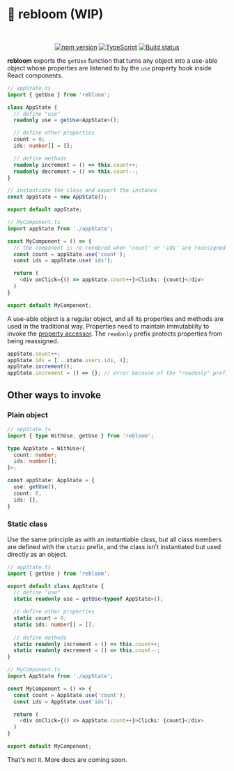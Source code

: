 # 🌼 rebloom (WIP)

<br>
<p align="center">
  <a href="https://badge.fury.io/js/rebloom"><img src="https://badge.fury.io/js/rebloom.svg" alt="npm version" /></a>
  <a href="http://www.typescriptlang.org/"><img src="https://img.shields.io/badge/%3C%2F%3E-TypeScript-%230074c1.svg" alt="TypeScript" /></a>
  <a href="https://github.com/finom/rebloom/actions"><img src="https://github.com/finom/rebloom/actions/workflows/main.yml/badge.svg" alt="Build status" /></a>
</p>

**rebloom** exports the `getUse` function that turns any object into a use-able object whose properties are listened to by the `use` property hook inside React components.

```ts
// appState.ts
import { getUse } from 'rebloom';

class AppState {
  // define "use"
  readonly use = getUse<AppState>();

  // define other properties
  count = 0;
  ids: number[] = [];

  // define methods
  readonly increment = () => this.count++;
  readonly decrement = () => this.count--;
}

// instantiate the class and export the instance
const appState = new AppState();

export default appState;
```

```ts
// MyComponent.ts
import appState from './appState';

const MyComponent = () => {
  // the component is re-rendered when 'count' or 'ids' are reassigned
  const count = appState.use('count');
  const ids = appState.use('ids');

  return (
    <div onClick={() => appState.count++}>Clicks: {count}</div>
  )
}

export default MyComponent;
```

A use-able object is a regular object, and all its properties and methods are used in the traditional way. Properties need to maintain immutability to invoke the [property accessor](https://developer.mozilla.org/en-US/docs/Web/JavaScript/Reference/Global_Objects/Object/defineProperty). The `readonly` prefix protects properties from being reassigned.


```ts
appState.count++;
appState.ids = [...state.users.ids, 4];
appState.increment();
appState.increment = () => {}; // error because of the "readonly" prefix
```

## Other ways to invoke

### Plain object

```ts
// appState.ts
import { type WithUse, getUse } from 'rebloom';

type AppState = WithUse<{
  count: number;
  ids: number[];
}>;

const appState: AppState = {
  use: getUse(),
  count: 0,
  ids: [],
}
```

### Static class

Use the same principle as with an instantiable class, but all class members are defined with the `static` prefix, and the class isn't instantiated but used directly as an object.


```ts
// appState.ts
import { getUse } from 'rebloom';

export default class AppState {
  // define "use"
  static readonly use = getUse<typeof AppState>();

  // define other properties
  static count = 0;
  static ids: number[] = [];
  
  // define methods
  static readonly increment = () => this.count++;
  static readonly decrement = () => this.count--;
}
```

```ts
// MyComponent.ts
import AppState from './appState';

const MyComponent = () => {
  const count = AppState.use('count');
  const ids = AppState.use('ids');

  return (
    <div onClick={() => AppState.count++}>Clicks: {count}</div>
  )
}

export default MyComponent;
```

That's not it. More docs are coming soon.
